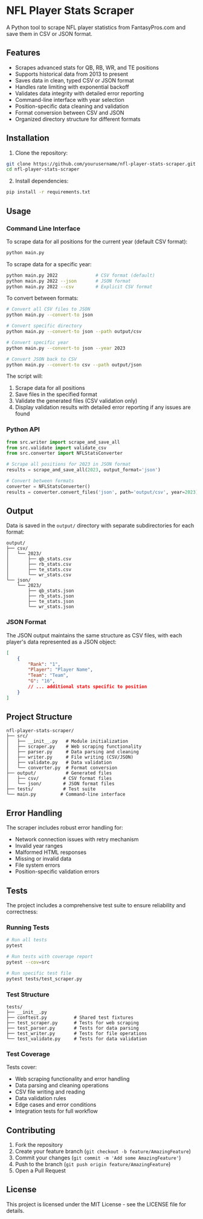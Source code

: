 # NFL Player Stats Scraper

A Python tool to scrape NFL player statistics from FantasyPros.com and save them in CSV or JSON format.

## Features

- Scrapes advanced stats for QB, RB, WR, and TE positions
- Supports historical data from 2013 to present
- Saves data in clean, typed CSV or JSON format
- Handles rate limiting with exponential backoff
- Validates data integrity with detailed error reporting
- Command-line interface with year selection
- Position-specific data cleaning and validation
- Format conversion between CSV and JSON
- Organized directory structure for different formats

## Installation

1. Clone the repository:
```bash
git clone https://github.com/yourusername/nfl-player-stats-scraper.git
cd nfl-player-stats-scraper
```

2. Install dependencies:
```bash
pip install -r requirements.txt
```

## Usage

### Command Line Interface

To scrape data for all positions for the current year (default CSV format):

```bash
python main.py
```

To scrape data for a specific year:

```bash
python main.py 2022              # CSV format (default)
python main.py 2022 --json       # JSON format
python main.py 2022 --csv        # Explicit CSV format
```

To convert between formats:
```bash
# Convert all CSV files to JSON
python main.py --convert-to json

# Convert specific directory
python main.py --convert-to json --path output/csv

# Convert specific year
python main.py --convert-to json --year 2023

# Convert JSON back to CSV
python main.py --convert-to csv --path output/json
```

The script will:
1. Scrape data for all positions
2. Save files in the specified format
3. Validate the generated files (CSV validation only)
4. Display validation results with detailed error reporting if any issues are found

### Python API

```python
from src.writer import scrape_and_save_all
from src.validate import validate_csv
from src.converter import NFLStatsConverter

# Scrape all positions for 2023 in JSON format
results = scrape_and_save_all(2023, output_format='json')

# Convert between formats
converter = NFLStatsConverter()
results = converter.convert_files('json', path='output/csv', year=2023)
```

## Output

Data is saved in the `output/` directory with separate subdirectories for each format:

```
output/
├── csv/
│   └── 2023/
│       ├── qb_stats.csv
│       ├── rb_stats.csv
│       ├── te_stats.csv
│       └── wr_stats.csv
└── json/
    └── 2023/
        ├── qb_stats.json
        ├── rb_stats.json
        ├── te_stats.json
        └── wr_stats.json
```

### JSON Format
The JSON output maintains the same structure as CSV files, with each player's data represented as a JSON object:

```json
[
    {
        "Rank": "1",
        "Player": "Player Name",
        "Team": "Team",
        "G": "16",
        // ... additional stats specific to position
    }
]
```

## Project Structure

```
nfl-player-stats-scraper/
├── src/
│   ├── __init__.py   # Module initialization
│   ├── scraper.py    # Web scraping functionality
│   ├── parser.py     # Data parsing and cleaning
│   ├── writer.py     # File writing (CSV/JSON)
│   ├── validate.py   # Data validation
│   └── converter.py  # Format conversion
├── output/           # Generated files
│   ├── csv/         # CSV format files
│   └── json/        # JSON format files
├── tests/           # Test suite
└── main.py         # Command-line interface
```

## Error Handling

The scraper includes robust error handling for:
- Network connection issues with retry mechanism
- Invalid year ranges
- Malformed HTML responses
- Missing or invalid data
- File system errors
- Position-specific validation errors

## Tests

The project includes a comprehensive test suite to ensure reliability and correctness:

### Running Tests

```bash
# Run all tests
pytest

# Run tests with coverage report
pytest --cov=src

# Run specific test file
pytest tests/test_scraper.py
```

### Test Structure

```
tests/
├── __init__.py
├── conftest.py          # Shared test fixtures
├── test_scraper.py      # Tests for web scraping
├── test_parser.py       # Tests for data parsing
├── test_writer.py       # Tests for file operations
└── test_validate.py     # Tests for data validation
```

### Test Coverage

Tests cover:
- Web scraping functionality and error handling
- Data parsing and cleaning operations
- CSV file writing and reading
- Data validation rules
- Edge cases and error conditions
- Integration tests for full workflow

## Contributing

1. Fork the repository
2. Create your feature branch (`git checkout -b feature/AmazingFeature`)
3. Commit your changes (`git commit -m 'Add some AmazingFeature'`)
4. Push to the branch (`git push origin feature/AmazingFeature`)
5. Open a Pull Request

## License

This project is licensed under the MIT License - see the LICENSE file for details. 